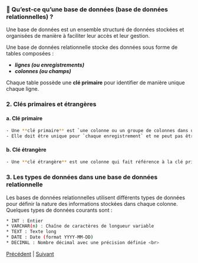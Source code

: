 
### 📌 Qu’est-ce qu’une base de données (base de données relationnelles) ?
Une base de données est un ensemble structuré de données stockées et organisées de manière à faciliter leur accès et leur gestion.<br>

Une base de données relationnelle stocke des données sous forme de tables composées : <br>
* ***lignes (ou enregistrements)***
* ***colonnes (ou champs)***<br>

Chaque table possède une **clé primaire** pour identifier de manière unique chaque ligne.

### 2. Clés primaires et étrangères<br>

#### a. Clé primaire<br>

```bash
- Une **clé primaire** est `une colonne ou un groupe de colonnes dans une table` qui permet d’identifier de manière **unique** `chaque ligne.`
- Elle doit être unique pour `chaque enregistrement` et ne peut pas être ***NULL***.
 ```

#### b. Clé étrangère<br>

```bash
- Une **clé étrangère** est une colonne qui fait référence à la clé primaire d’une autre table. Cela permet de lier deux tables ensemble. Par exemple, dans la table commandes, la colonne utilisateur_id est une clé étrangère qui fait référence à la clé primaire id dans la table utilisateurs.
```

### 3. Les types de données dans une base de données relationnelle<br>

Les bases de données relationnelles utilisent différents types de données pour définir la nature des informations stockées dans chaque colonne. Quelques types de données courants sont :<br> 

```bash
* INT : Entier
* VARCHAR(n) : Chaîne de caractères de longueur variable
* TEXT : Texte long
* DATE : Date (format YYYY-MM-DD)
* DECIMAL : Nombre décimal avec une précision définie <br>
```

[Précédent](commandes-SQL.md) | [Suivant](exemples-requêtes.md)  <br>


